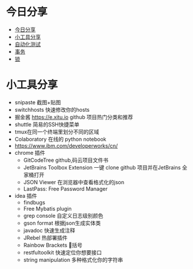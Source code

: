 # 今日分享

- [今日分享](#%E4%BB%8A%E6%97%A5%E5%88%86%E4%BA%AB)
- [小工具分享](#%E5%B0%8F%E5%B7%A5%E5%85%B7%E5%88%86%E4%BA%AB)
- [自动化测试](#%E8%87%AA%E5%8A%A8%E5%8C%96%E6%B5%8B%E8%AF%95)
- [事务](#%E4%BA%8B%E5%8A%A1)
- [锁](#%E9%94%81)

# 小工具分享

- snipaste 截图+贴图
- switchhosts 快速修改你的hosts
- 掘金酱 https://e.xitu.io github 项目热门分类和推荐
- shuttle 简易的SSH快捷菜单
- tmux在同一个终端里划分不同的区域
- Colaboratory 在线的 python notebook
- https://www.ibm.com/developerworks/cn/
- chrome 插件
  - GitCodeTree github,码云项目文件书
  - JetBrains Toolbox Extension 一键 clone github 项目并在JetBrains 全家桶打开
  - JSON Viewer 在浏览器中查看格式化的json
  - LastPass: Free Password Manager
- idea 插件
  - findbugs
  - Free Mybatis plugin
  - grep console 自定义日志级别颜色
  - gson format 根据json生成实体类
  - javadoc 快速生成注释
  - JRebel 热部署插件
  - Rainbow Brackets 🌈括号
  - restfultoolkit 快速定位你想要接口
  - string manipulation 多种格式化你的字符串
